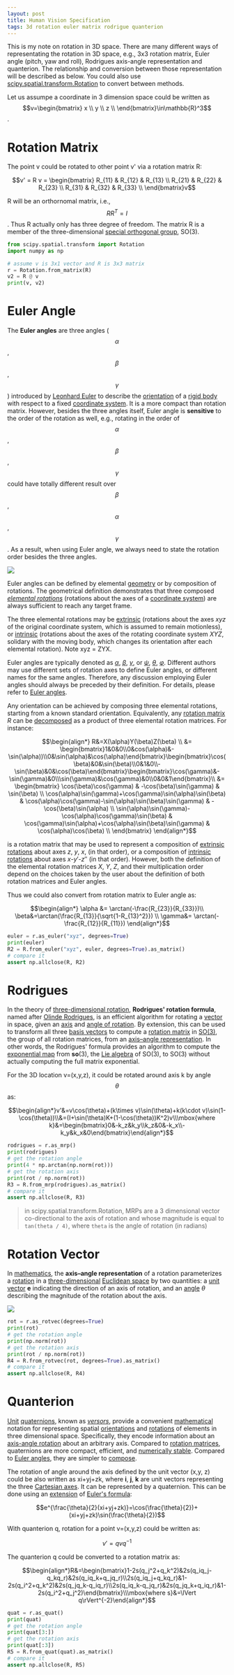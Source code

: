 ```yaml
---
layout: post
title: Human Vision Specification
tags: 3d rotation euler matrix rodrigue quanterion
---
```


This is my note on rotation in 3D space. There are many different ways of representating the rotation in 3D space, e.g., 3x3 rotation matrix, Euler angle (pitch, yaw and roll), Rodrigues axis-angle representation and quanterion. The relationship and conversion between those representation will be described as below. You could also use [scipy.spatial.transform.Rotation](https://docs.scipy.org/doc/scipy/reference/generated/scipy.spatial.transform.Rotation.html) to convert between methods.

Let us assumpe a coordinate in 3 dimension space could be written as $$v=\begin{bmatrix}
x \\
y \\
z \\
\end{bmatrix}\in\mathbb{R}^3$$.

# Rotation Matrix

The point v could be rotated to other point v' via a rotation matrix R:

$$v' = R v = \begin{bmatrix}
R_{11} & R_{12} & R_{13} \\
R_{21} & R_{22} & R_{23} \\
R_{31} & R_{32} & R_{33} \\
\end{bmatrix}v$$

R will be an orthornomal matrix, i.e., $$RR^T=I$$. Thus R actually only has three degree of freedom. The matrix R is a member of the three-dimensional [special orthogonal group](https://en.wikipedia.org/wiki/Special_orthogonal_group), SO(3).

```python
from scipy.spatial.transform import Rotation
import numpy as np

# assume v is 3x1 vector and R is 3x3 matrix
r = Rotation.from_matrix(R)
v2 = R @ v
print(v, v2)
```



# Euler Angle

The **Euler angles** are three angles ($$\alpha$$,$$\beta$$,$$\gamma$$) introduced by [Leonhard Euler](https://en.wikipedia.org/wiki/Leonhard_Euler) to describe the [orientation](https://en.wikipedia.org/wiki/Orientation_(geometry)) of a [rigid body](https://en.wikipedia.org/wiki/Rigid_body) with respect to a fixed [coordinate system](https://en.wikipedia.org/wiki/Coordinate_system). It is a more compact than rotation matrix. However, besides the three angles itself, Euler angle is **sensitive** to the order of the rotation as well, e.g., rotating in the order of $$\alpha$$,$$\beta$$,$$\gamma$$ could have totally different result over $$\beta$$,$$\alpha$$,$$\gamma$$. As a result, when using Euler angle, we always need to state the rotation order besides the three angles.

![](https://raw.githubusercontent.com/zhangtemplar/zhangtemplar.github.io/master/uPic/2022_09_27_12_44_35_Eulerangles.svg)

Euler angles can be defined by elemental [geometry](https://en.wikipedia.org/wiki/Geometry) or by composition of rotations. The geometrical definition demonstrates that three composed *[elemental rotations](https://en.wikipedia.org/wiki/Elemental_rotation)* (rotations about the axes of a [coordinate system](https://en.wikipedia.org/wiki/Coordinate_system)) are always sufficient to reach any target frame.

The three elemental rotations may be [extrinsic](https://en.wikipedia.org/wiki/Euler_angles#Conventions_by_extrinsic_rotations) (rotations about the axes *xyz* of the original coordinate system, which is assumed to remain motionless), or [intrinsic](https://en.wikipedia.org/wiki/Euler_angles#Conventions_by_intrinsic_rotations) (rotations about the axes of the rotating coordinate system *XYZ*, solidary with the moving body, which changes its orientation after each elemental rotation). Note xyz = ZYX.

Euler angles are typically denoted as [*α*](https://en.wikipedia.org/wiki/Alpha), [*β*](https://en.wikipedia.org/wiki/Beta), [*γ*](https://en.wikipedia.org/wiki/Gamma), or [*ψ*](https://en.wikipedia.org/wiki/Psi_(Greek)), [*θ*](https://en.wikipedia.org/wiki/Theta), [*φ*](https://en.wikipedia.org/wiki/Phi). Different authors may use different sets of rotation axes to define Euler angles, or different names for the same angles. Therefore, any discussion employing Euler angles should always be preceded by their definition. For details, please refer to [Euler angles](https://en.wikipedia.org/wiki/Euler_angles).

Any orientation can be achieved by composing three elemental rotations, starting from a known standard orientation. Equivalently, any [rotation matrix](https://en.wikipedia.org/wiki/Rotation_matrix) *R* can be [decomposed](https://en.wikipedia.org/wiki/Matrix_decomposition) as a product of three elemental rotation matrices. For instance:

$$\begin{align*}
 R&=X(\alpha)Y(\beta)Z(\beta) \\
 &= \begin{bmatrix}1&0&0\\0&cos(\alpha)&-\sin(\alpha))\\0&\sin(\alpha)&\cos(\alpha)\end{bmatrix}\begin{bmatrix}\cos(\beta)&0&\sin(\beta)\\0&1&0\\-\sin(\beta)&0&\cos(\beta)\end{bmatrix}\begin{bmatrix}\cos(\gamma)&-\sin(\gamma)&0\\\sin(\gamma)&\cos(\gamma)&0\\0&0&1\end{bmatrix}\\
 &= \begin{bmatrix}
\cos(\beta)\cos(\gamma) & -\cos(\beta)\sin(\gamma) & \sin(\beta) \\
\cos(\alpha)\sin(\gamma)+\cos(\gamma)\sin(\alpha)\sin(\beta) & \cos(\alpha)\cos(\gamma)-\sin(\alpha)\sin(\beta)\sin(\gamma) & -\cos(\beta)\sin(\alpha) \\
\sin(\alpha)\sin(\gamma)-\cos(\alpha)\cos(\gamma)\sin(\beta) & \cos(\gamma)\sin(\alpha)+\cos(\alpha)\sin(\beta)\sin(\gamma) & \cos(\alpha)\cos(\beta) \\
\end{bmatrix}
\end{align*}$$

is a rotation matrix that may be used to represent a composition of [extrinsic rotations](https://en.wikipedia.org/wiki/Euler_angles#Conventions_by_extrinsic_rotations) about axes *z*, *y*, *x*, (in that order), or a composition of [intrinsic rotations](https://en.wikipedia.org/wiki/Euler_angles#Conventions_by_intrinsic_rotations) about axes *x*-*y*′-*z*″ (in that order). However, both the definition of the elemental rotation matrices *X*, *Y*, *Z*, and their multiplication order depend on the choices taken by the user about the definition of both rotation matrices and Euler angles.

Thus we could also convert from rotation matrix to Euler angle as:

$$\begin{align*}
\alpha &= \arctan(-\frac{R_{23}}{R_{33}})\\
 \beta&=\arctan(\frac{R_{13}}{\sqrt{1-R_{13}^2}}) \\
 \gamma&= \arctan(-\frac{R_{12}}{R_{11}})
\end{align*}$$

```python
euler = r.as_euler("xyz", degrees=True)
print(euler)
R2 = R.from_euler("xyz", euler, degrees=True).as_matrix()
# compare it
assert np.allclose(R, R2)
```

# Rodrigues

In the theory of [three-dimensional rotation](https://en.wikipedia.org/wiki/Three-dimensional_rotation), **Rodrigues' rotation formula**, named after [Olinde Rodrigues](https://en.wikipedia.org/wiki/Olinde_Rodrigues), is an efficient algorithm for rotating a [vector](https://en.wikipedia.org/wiki/Vector_(geometric)) in space, given an [axis](https://en.wikipedia.org/wiki/Axis_angle) and [angle of rotation](https://en.wikipedia.org/wiki/Angle_of_rotation). By extension, this can be used to transform all three [basis vectors](https://en.wikipedia.org/wiki/Basis_vector) to compute a [rotation matrix](https://en.wikipedia.org/wiki/Rotation_matrix) in [SO(3)](https://en.wikipedia.org/wiki/Rotation_group_SO(3)), the group of all rotation matrices, from an [axis–angle representation](https://en.wikipedia.org/wiki/Axis–angle_representation). In other words, the Rodrigues' formula provides an algorithm to compute the [exponential map](https://en.wikipedia.org/wiki/Matrix_exponential) from **so**(3), the [Lie algebra](https://en.wikipedia.org/wiki/Lie_algebra) of SO(3), to SO(3) without actually computing the full matrix exponential.

For the 3D location v=(x,y,z), it could be rotated around axis k by angle $$\theta$$ as:

$$\begin{align*}v'&=v\cos(\theta)+(k\times v)\sin(\theta)+k(k\cdot v)\sin(1-\cos(\theta))\\&=(I+\sin(\theta)K+(1-\cos(\theta))K^2)v\\\mbox{where k}&=\begin{bmatrix}0&-k_z&k_y\\k_z&0&-k_x\\-k_y&k_x&0\end{bmatrix}\end{align*}$$

```python
rodrigues = r.as_mrp()
print(rodrigues)
# get the rotation angle
print(4 * np.arctan(np.norm(rot)))
# get the rotation axis
print(rot / np.norm(rot))
R3 = R.from_mrp(rodrigues).as_matrix()
# compare it
assert np.allclose(R, R3)
```

> in scipy.spatial.transform.Rotation, MRPs are a 3 dimensional vector co-directional to the axis of rotation and whose magnitude is equal to `tan(theta / 4)`, where `theta` is the angle of rotation (in radians)

# Rotation Vector

In [mathematics](https://en.wikipedia.org/wiki/Mathematics), the **axis–angle representation** of a rotation parameterizes a [rotation](https://en.wikipedia.org/wiki/Rotation_(mathematics)) in a [three-dimensional](https://en.wikipedia.org/wiki/Three-dimensional_space) [Euclidean space](https://en.wikipedia.org/wiki/Euclidean_space) by two quantities: a [unit vector](https://en.wikipedia.org/wiki/Unit_vector) **e** indicating the direction of an axis of rotation, and an [angle](https://en.wikipedia.org/wiki/Angle) *θ* describing the magnitude of the rotation about the axis.

![](https://upload.wikimedia.org/wikipedia/commons/thumb/7/7b/Angle_axis_vector.svg/300px-Angle_axis_vector.svg.png)

```python
rot = r.as_rotvec(degrees=True)
print(rot)
# get the rotation angle
print(np.norm(rot))
# get the rotation axis
print(rot / np.norm(rot))
R4 = R.from_rotvec(rot, degrees=True).as_matrix()
# compare it
assert np.allclose(R, R4)
```



# Quanterion

[Unit](https://en.wikipedia.org/wiki/Unit_vector) [quaternions](https://en.wikipedia.org/wiki/Quaternion), known as [*versors*](https://en.wikipedia.org/wiki/Versor), provide a convenient [mathematical](https://en.wikipedia.org/wiki/Mathematics) notation for representing spatial [orientations](https://en.wikipedia.org/wiki/Orientation_(geometry)) and [rotations](https://en.wikipedia.org/wiki/Rotation) of elements in three dimensional space. Specifically, they encode information about an [axis-angle rotation](https://en.wikipedia.org/wiki/Axis–angle_representation) about an arbitrary axis. Compared to [rotation matrices](https://en.wikipedia.org/wiki/Rotation_matrix), quaternions are more compact, efficient, and [numerically stable](https://en.wikipedia.org/wiki/Numerically_stable). Compared to [Euler angles](https://en.wikipedia.org/wiki/Euler_angles), they are simpler to [compose](https://en.wikipedia.org/wiki/Function_composition). 

The rotation of angle around the axis defined by the unit vector (x,y, z) could be also written as xi+yj+zk, where **i**, **j**, **k** are unit vectors representing the three [Cartesian axes](https://en.wikipedia.org/wiki/Cartesian_coordinate_system). It can be represented by a quaternion. This can be done using an [extension](https://en.wikipedia.org/wiki/Pauli_matrices) of [Euler's formula](https://en.wikipedia.org/wiki/Euler's_formula):

$$e^{\frac{\theta}{2}(xi+yj+zk)}=\cos(\frac{\theta}{2})+(xi+yj+zk)\sin(\frac{\theta}{2})$$

With quanterion q, rotation for a point v=(x,y,z) could be written as:

$$v'=qvq^{-1}$$

The quanterion q could be converted to a rotation matrix as:

$$\begin{align*}R&=\begin{bmatrix}1-2s(q_j^2+q_k^2)&2s(q_iq_j-q_kq_r)&2s(q_iq_k+q_jq_r)\\2s(q_iq_j+q_kq_r)&1-2s(q_i^2+q_k^2)&2s(q_jq_k-q_iq_r)\\2s(q_iq_k-q_jq_r)&2s(q_jq_k+q_iq_r)&1-2s(q_i^2+q_j^2)\end{bmatrix}\\\mbox{where s}&=\lVert q\rVert^{-2}\end{align*}$$

```python
quat = r.as_quat()
print(quat)
# get the rotation angle
print(quat[3:])
# get the rotation axis
print(quat[:3])
R5 = R.from_quat(quat).as_matrix()
# compare it
assert np.allclose(R, R5)
```
